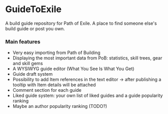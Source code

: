# GuideToExile
A build guide repository for Path of Exile. A place to find someone else's build guide or post you own.

### Main features
 * Very easy importing from Path of Building
 * Displaying the most important data from PoB: statistics, skill trees, gear and skill gems
 * A WYSIWYG guide editor (What You See Is What You Get)
 * Guide draft system
 * Possibility to add Item references in the text editor -> after publishing a tooltip with Item details will be attached
 * Comment section for each guide
 * Liked guide system: your own list of liked guides and a guide popularity ranking
 * Maybe an author popularity ranking (TODO?)
